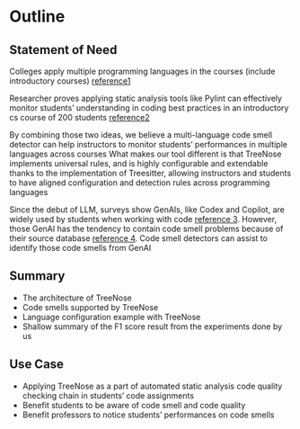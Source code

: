 # Outline

## Statement of Need
Colleges apply multiple programming languages in the courses (include introductory courses) [reference1](https://dl.acm.org/doi/pdf/10.1145/3626252.3630761)

Researcher proves applying static analysis tools like Pylint can effectively monitor students’ understanding in coding best practices in an introductory cs course of 200 students [reference2](https://dl.acm.org/doi/pdf/10.1145/3626252.3630761)

By combining those two ideas, we believe a multi-language code smell detector can help instructors to monitor students’ performances in multiple languages across courses
What makes our tool different is that TreeNose implements universal rules, and is highly configurable and extendable  thanks to the implementation of Treesitter, allowing instructors and students to have aligned configuration and detection rules across programming languages

Since the debut of LLM, surveys show GenAIs, like Codex and Copilot, are widely used by students when working with code [reference 3](https://dl.acm.org/doi/pdf/10.1145/3623762.3633499). However, those GenAI has the tendency to contain code smell problems because of their source database [reference 4](https://s2e-lab.github.io/preprints/scam22-preprint.pdf). Code smell detectors can assist to identify those code smells from GenAI 

## Summary
- The architecture of TreeNose
- Code smells supported by TreeNose
- Language configuration example with TreeNose
- Shallow summary of the F1 score result from the experiments done by us

## Use Case
- Applying TreeNose as a part of automated static analysis code quality checking chain in students’ code assignments
- Benefit students to be aware of code smell and code quality
- Benefit professors to notice students’ performances on code smells
